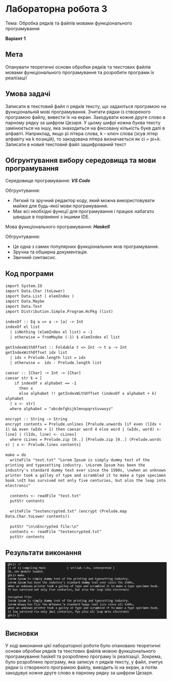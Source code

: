 # Лабораторна робота 3

Тема: Обробка рядків та файлів мовами функціонального програмування

**Варіант 1**

## Мета

Опанувати теоретичні основи обробки рядків та текстових файлів мовами функціонального програмування та розробити програми їх реалізації

## Умова задачі

Записати в текстовий файл n рядків тексту, що задаються програмою на функціональній мові програмування. Зчитати рядки із створеного програмою файлу, вивести їх на екран. Закодувати кожне друге слово в парному рядку за шифром Цезаря. У цьому шифрі кожна буква тексту замінюється на іншу, яка знаходиться на фіксовану кількість букв далі в алфавіті. Наприклад, якщо pi літера слова, k – ключ слова (зсув літер алфавіту на k позицій), то закодована літера визначається як ci = pi+k. Записати в новий текстовий файл зашифрований текст

## Обгрунтування вибору середовища та мови програмування

Середовище програмування: ***VS Code***

Обгрунтування:

- Легкий та зручний редактор коду, який можна використовувати майже для будь-якої мови програмування.
- Має всі необхідні функції для програмування і працює набагато швидше в порівнянні з іншими IDE.

Мова функціонального програмування: ***Haskell***

Обгрунтування:

- Це одна з самих популярних функціональних мов програмування.
- Зручна та обширна документація.
- Звичний синтаксис.

## Код програми

```
import System.IO
import Data.Char (toLower)
import Data.List ( elemIndex )
import Data.Maybe
import Data.Text
import Distribution.Simple.Program.HcPkg (list)

indexOf :: Eq a => a -> [a] -> Int
indexOf el list
  | isNothing (elemIndex el list) = -1
  | otherwise = fromMaybe (-1) $ elemIndex el list

getIndexWithOffset :: Foldable t => Int -> t a -> Int
getIndexWithOffset idx list
  | idx < Prelude.length list = idx
  | otherwise =  idx - Prelude.length list

caesar :: [Char] -> Int -> [Char]
caesar str k = [
    if indexOf x alphabet == -1
      then x
      else alphabet !! getIndexWithOffset (indexOf x alphabet + k) alphabet
  | x <- str]
  where alphabet = "abcdefghijklmnopqrstuvwxyz"

encrypt :: String -> String
encrypt contents = Prelude.unlines [Prelude.unwords [if even (lIdx + 1) && even (wIdx + 1) then caesar word 4 else word | (wIdx, word) <- line] | (lIdx, line) <- cLines]
  where cLines = Prelude.zip [0..] [Prelude.zip [0..] (Prelude.words x) | x <- Prelude.lines contents]

make = do
  writeFile "test.txt" "Lorem Ipsum is simply dummy text of the printing and typesetting industry. \nLorem Ipsum has been the industry's standard dummy text ever since the 1500s, \nwhen an unknown printer took a galley of type and scrambled it to make a type specimen book.\nIt has survived not only five centuries, but also the leap into electronic"

  contents <- readFile "test.txt"
  putStr contents

  writeFile "testencrypted.txt" (encrypt (Prelude.map Data.Char.toLower contents))
  
  putStr "\n\nEncrypted file:\n"
  contents <- readFile "testencrypted.txt"
  putStr contents

```

## Результати виконання

![Lab 7 Results](img/lab_7/results.png)


## Висновки

У ході виконання цієї лабораторної роботи було опановано теоретичні основи обробки рядків та текстових файлів мовою функціонального програмування haskell та розроблено програму їх реалізації. Зокрема, було розроблено програму, яка записує n рядків тексту, у файл, зчитує рядки із створеного програмою файлу, виводить їх на екран, а потім закодувує кожне друге слово в парному рядку за шифром Цезаря.